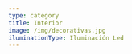 ```yaml
---
type: category
title: Interior
image: /img/decorativas.jpg
iluminationType: Iluminación Led
---
```


